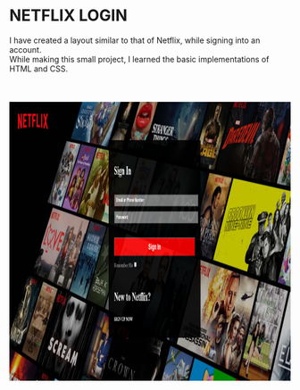 # NETFLIX LOGIN
I have created a layout similar to that of Netflix, while signing into an account. 
<br/>
While making this small project, I learned the basic implementations of HTML and CSS.
<br/>
<br/>
<br/>
<br/>
<img src="SCREENSHOT.png" width="1000" height="500">

